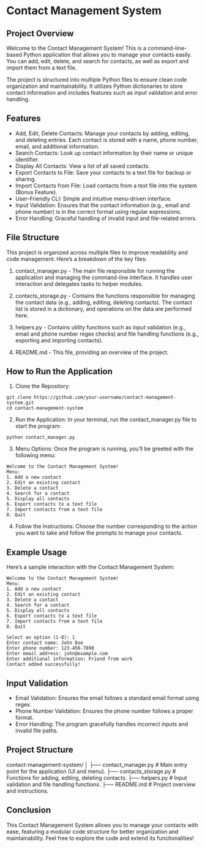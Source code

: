 # Contact Management System
## Project Overview
Welcome to the Contact Management System! This is a command-line-based Python application that allows you to manage your contacts easily. You can add, edit, delete, and search for contacts, as well as export and import them from a text file.

The project is structured into multiple Python files to ensure clean code organization and maintainability. It utilizes Python dictionaries to store contact information and includes features such as input validation and error handling.

## Features
* Add, Edit, Delete Contacts: Manage your contacts by adding, editing, and deleting entries. Each contact is stored with a name, phone number, email, and additional information.
* Search Contacts: Look up contact information by their name or unique identifier.
* Display All Contacts: View a list of all saved contacts.
* Export Contacts to File: Save your contacts to a text file for backup or sharing.
* Import Contacts from File: Load contacts from a text file into the system (Bonus Feature).
* User-Friendly CLI: Simple and intuitive menu-driven interface.
* Input Validation: Ensures that the contact information (e.g., email and phone number) is in the correct format using regular expressions.
* Error Handling: Graceful handling of invalid input and file-related errors.

## File Structure
This project is organized across multiple files to improve readability and code management. Here’s a breakdown of the key files:

1. contact_manager.py - The main file responsible for running the application and managing the command-line interface. It handles user interaction and delegates tasks to helper modules.

2. contacts_storage.py - Contains the functions responsible for managing the contact data (e.g., adding, editing, deleting contacts). The contact list is stored in a dictionary, and operations on the data are performed here.

3. helpers.py - Contains utility functions such as input validation (e.g., email and phone number regex checks) and file handling functions (e.g., exporting and importing contacts).

4. README.md - This file, providing an overview of the project.

## How to Run the Application
1. Clone the Repository:

```
git clone https://github.com/your-username/contact-management-system.git
cd contact-management-system
```

2. Run the Application: In your terminal, run the contact_manager.py file to start the program:
```
python contact_manager.py
```

3. Menu Options: Once the program is running, you’ll be greeted with the following menu:
```
Welcome to the Contact Management System!
Menu:
1. Add a new contact
2. Edit an existing contact
3. Delete a contact
4. Search for a contact
5. Display all contacts
6. Export contacts to a text file
7. Import contacts from a text file
8. Quit
```
4. Follow the Instructions: Choose the number corresponding to the action you want to take and follow the prompts to manage your contacts.

## Example Usage
Here’s a sample interaction with the Contact Management System:

```
Welcome to the Contact Management System!
Menu:
1. Add a new contact
2. Edit an existing contact
3. Delete a contact
4. Search for a contact
5. Display all contacts
6. Export contacts to a text file
7. Import contacts from a text file
8. Quit

Select an option (1-8): 1
Enter contact name: John Doe
Enter phone number: 123-456-7890
Enter email address: john@example.com
Enter additional information: Friend from work
Contact added successfully!
```

## Input Validation
* Email Validation: Ensures the email follows a standard email format using regex.
* Phone Number Validation: Ensures the phone number follows a proper format.
* Error Handling: The program gracefully handles incorrect inputs and invalid file paths.

## Project Structure
contact-management-system/
│
├── contact_manager.py         # Main entry point for the application (UI and menu).
├── contacts_storage.py        # Functions for adding, editing, deleting contacts.
├── helpers.py                 # Input validation and file handling functions.
├── README.md                  # Project overview and instructions.

## Conclusion
This Contact Management System allows you to manage your contacts with ease, featuring a modular code structure for better organization and maintainability. Feel free to explore the code and extend its functionalities!
